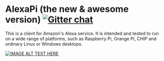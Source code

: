 # AlexaPi (the new & awesome version) [![Gitter chat](https://badges.gitter.im/alexa-pi/Lobby.png)](https://gitter.im/alexa-pi/Lobby)

This is a client for Amazon's Alexa service. It is intended and tested to run on a wide range of platforms, such as Raspberry Pi, Orange Pi, CHIP and ordinary Linux or Windows desktops.

[![IMAGE ALT TEXT HERE](https://img.youtube.com/vi/mSTAEfD8b7A/0.jpg)](https://www.youtube.com/watch?v=mSTAEfD8b7A)

